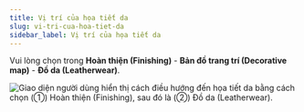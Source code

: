 ```yaml
---
title: Vị trí của họa tiết da
slug: vi-tri-cua-hoa-tiet-da
sidebar_label: Vị trí của họa tiết da
---
```


Vui lòng chọn trong **Hoàn thiện (Finishing)** - **Bản đồ trang trí (Decorative map)** - **Đồ da (Leatherwear)**.

![Giao diện người dùng hiển thị cách điều hướng đến họa tiết da bằng cách chọn (①) Hoàn thiện (Finishing), sau đó là (②) Đồ da (Leatherwear).](https://storage.googleapis.com/jegavn_kb/images/3d846b71-9c24-4d20-b65e-ea3f07e0d3fb.png)